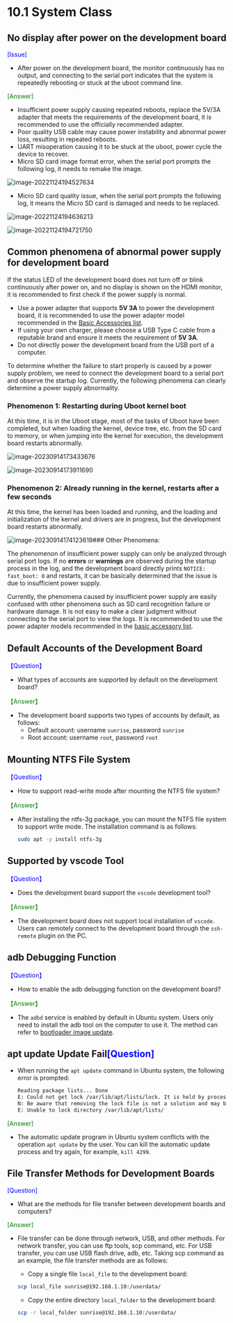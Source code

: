 # 10.1 System Class

## No display after power on the development board

<font color='Blue'>[Issue]</font> 

- After power on the development board, the monitor continuously has no output, and connecting to the serial port indicates that the system is repeatedly rebooting or stuck at the uboot command line.

<font color='Green'>[Answer]</font> 

- Insufficient power supply causing repeated reboots, replace the 5V/3A adapter that meets the requirements of the development board, it is recommended to use the officially recommended adapter.
- Poor quality USB cable may cause power instability and abnormal power loss, resulting in repeated reboots.
- UART misoperation causing it to be stuck at the uboot, power cycle the device to recover.
- Micro SD card image format error, when the serial port prompts the following log, it needs to remake the image.

![image-20221124194527634](./image/system/image-20221124194527634.png)

- Micro SD card quality issue, when the serial port prompts the following log, it means the Micro SD card is damaged and needs to be replaced.

![image-20221124194636213](./image/system/image-20221124194636213.png)

![image-20221124194721750](./image/system/image-20221124194721750.png)

## Common phenomena of abnormal power supply for development board

If the status LED of the development board does not turn off or blink continuously after power on, and no display is shown on the HDMI monitor, it is recommended to first check if the power supply is normal.

- Use a power adapter that supports **5V 3A** to power the development board, it is recommended to use the power adapter model recommended in the [Basic Accessories list](/hardware_development/rdk_x3/accessory#basic_accessories).
- If using your own charger, please choose a USB Type C cable from a reputable brand and ensure it meets the requirement of **5V 3A**.
- Do not directly power the development board from the USB port of a computer.

To determine whether the failure to start properly is caused by a power supply problem, we need to connect the development board to a serial port and observe the startup log. Currently, the following phenomena can clearly determine a power supply abnormality.

### Phenomenon 1: Restarting during Uboot kernel boot

At this time, it is in the Uboot stage, most of the tasks of Uboot have been completed, but when loading the kernel, device tree, etc. from the SD card to memory, or when jumping into the kernel for execution, the development board restarts abnormally.

![image-20230914173433676](image/system/image-20230914173433676.png)

![image-20230914173911690](image/system/image-20230914173911690.png)

### Phenomenon 2: Already running in the kernel, restarts after a few seconds

At this time, the kernel has been loaded and running, and the loading and initialization of the kernel and drivers are in progress, but the development board restarts abnormally.

![image-20230914174123619](image/system/image-20230914174123619.png)### Other Phenomena:

The phenomenon of insufficient power supply can only be analyzed through serial port logs. If no **errors** or **warnings** are observed during the startup process in the log, and the development board directly prints `NOTICE: fast_boot: 0` and restarts, it can be basically determined that the issue is due to insufficient power supply.

Currently, the phenomena caused by insufficient power supply are easily confused with other phenomena such as SD card recognition failure or hardware damage. It is not easy to make a clear judgment without connecting to the serial port to view the logs. It is recommended to use the power adapter models recommended in the [basic accessory list](/hardware_development/rdk_x3/accessory#basic_accessories).

## Default Accounts of the Development Board

<font color='Blue'>【Question】</font>

- What types of accounts are supported by default on the development board?

<font color='Green'>【Answer】</font>

- The development board supports two types of accounts by default, as follows:
  - Default account: username `sunrise`, password `sunrise`
  - Root account: username `root`, password `root`

## Mounting NTFS File System
<font color='Blue'>【Question】</font>

- How to support read-write mode after mounting the NTFS file system?

<font color='Green'>【Answer】</font>

- After installing the ntfs-3g package, you can mount the NTFS file system to support write mode. The installation command is as follows:
    ```bash
    sudo apt -y install ntfs-3g
    ```

## Supported by vscode Tool
<font color='Blue'>【Question】</font>

- Does the development board support the `vscode` development tool?

<font color='Green'>【Answer】</font>

- The development board does not support local installation of `vscode`. Users can remotely connect to the development board through the `ssh-remote` plugin on the PC.

## adb Debugging Function
<font color='Blue'>【Question】</font>

- How to enable the adb debugging function on the development board?

<font color='Green'>【Answer】</font>

- The `adbd` service is enabled by default in Ubuntu system. Users only need to install the adb tool on the computer to use it. The method can refer to [bootloader image update](https://developer.horizon.ai/forumDetail/88859074455714818).

## apt update Update Fail<font color='Blue'>[Question]</font> 

- When running the `apt update` command in Ubuntu system, the following error is prompted:
    ```bash
    Reading package lists... Done
    E: Could not get lock /var/lib/apt/lists/lock. It is held by process 4299 (apt-get)
    N: Be aware that removing the lock file is not a solution and may break your system.
    E: Unable to lock directory /var/lib/apt/lists/
    ```

<font color='Green'>[Answer]</font> 

- The automatic update program in Ubuntu system conflicts with the operation `apt update` by the user. You can kill the automatic update process and try again, for example, `kill 4299`.

## File Transfer Methods for Development Boards

<font color='Blue'>[Question]</font> 

- What are the methods for file transfer between development boards and computers?

<font color='Green'>[Answer]</font> 

- File transfer can be done through network, USB, and other methods. For network transfer, you can use ftp tools, scp command, etc. For USB transfer, you can use USB flash drive, adb, etc. Taking scp command as an example, the file transfer methods are as follows:

    - Copy a single file `local_file` to the development board:

    ```bash
    scp local_file sunrise@192.168.1.10:/userdata/
    ```

    - Copy the entire directory `local_folder` to the development board:

    ```bash
    scp -r local_folder sunrise@192.168.1.10:/userdata/
    ```